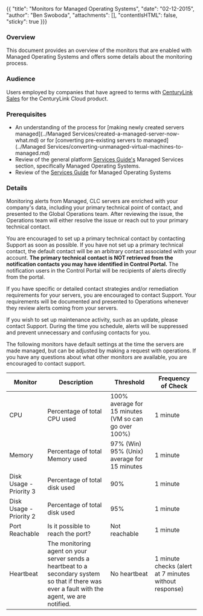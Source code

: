 {{
  "title": "Monitors for Managed Operating Systems",
  "date": "02-12-2015",
  "author": "Ben Swoboda",
  "attachments": [],
  "contentIsHTML": false,
  "sticky": true
}}}

### Overview
This document provides an overview of the monitors that are enabled with Managed Operating Systems and offers some details about the monitoring process.

### Audience

Users employed by companies that have agreed to terms with [CenturyLink Sales](http://www.centurylink.com/) for the CenturyLink Cloud product.

### Prerequisites
* An understanding of the process for [making newly created servers managed](../Managed Services/created-a-managed-server-now-what.md) or for [converting pre-existing servers to managed](../Managed Services/converting-unmanaged-virtual-machines-to-managed.md)
* Review of the general platform [Services Guide's](https://www.ctl.io/legal/serviceguide/) Managed Services section, specifically Managed Operating Systems.
* Review of the [Services Guide](http://service-guides.centurylink.com/Default.aspx?ReturnUrl=%2fHandlers%2fDownloadPDF.ashx%3fid%3d{55962F17-2DA3-446D-9ED3-67DC3CF30F6F}&id={55962F17-2DA3-446D-9ED3-67DC3CF30F6F) for Managed Operating Systems

### Details

Monitoring alerts from Managed, CLC servers are enriched with your company's data, including your primary technical point of contact, and presented to the Global Operations team. After reviewing the issue, the Operations team will either resolve the issue or reach out to your primary technical contact.

You are encouraged to set up a primary technical contact by contacting Support as soon as possible. If you have not set up a primary technical contact, the default contact will be an arbitrary contact associated with your account. **The primary technical contact is NOT retrieved from the notification contacts you may have identified in Control Portal.** The notification users in the Control Portal will be recipients of alerts directly from the portal.

If you have specific or detailed contact strategies and/or remediation requirements for your servers, you are encouraged to contact Support. Your requirements will be documented and presented to Operations whenever they review alerts coming from your servers.

If you wish to set up maintenance activity, such as an update, please contact Support. During the time you schedule, alerts will be suppressed and prevent unnecessary and confusing contacts for you.

The following monitors have default settings at the time the servers are made managed, but can be adjusted by making a request with operations. If you have any questions about what other monitors are available, you are encouraged to contact support.

**Monitor** | **Description** | **Threshold** | **Frequency of Check**
---- | ---- | ---- | ---
CPU | Percentage of total CPU used | 100% average for 15 minutes (VM so can go over 100%) | 1 minute
Memory | Percentage of total Memory used | 97% (Win) 95% (Unix) average for 15 minutes | 1 minute
Disk Usage - Priority 3 | Percentage of total disk used | 90% | 1 minute
Disk Usage - Priority 2 | Percentage of total disk used | 95% | 1 minute
Port Reachable | Is it possible to reach the port? |Not reachable | 1 minute
Heartbeat | The monitoring agent on your server sends a heartbeat to a secondary system so that if there was ever a fault with the agent, we are notified. | No heartbeat | 1 minute checks (alert at 7 minutes without response)
